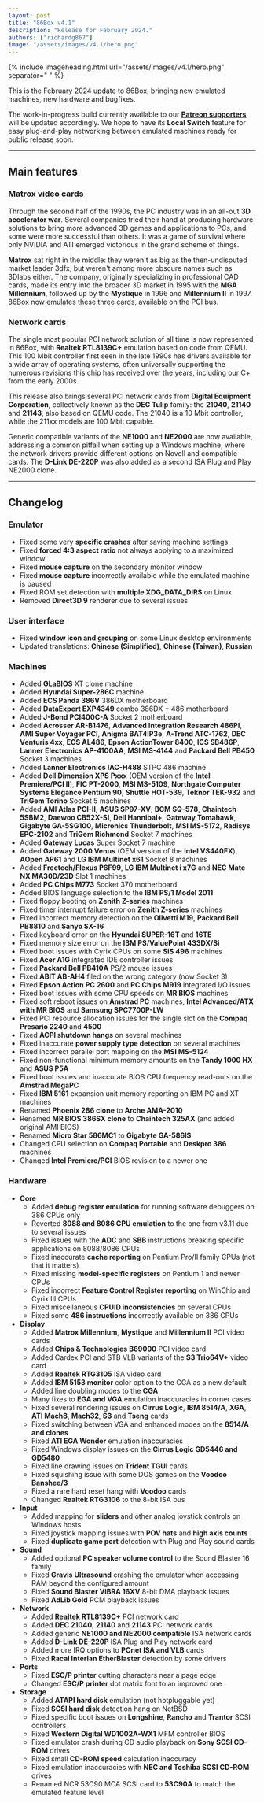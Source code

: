 ```yaml
---
layout: post
title: "86Box v4.1"
description: "Release for February 2024."
authors: ["richardg867"]
image: "/assets/images/v4.1/hero.png"
---
```


{% include imageheading.html url="/assets/images/v4.1/hero.png" separator=" " %}

This is the February 2024 update to 86Box, bringing new emulated machines, new hardware and bugfixes.

The work-in-progress build currently available to our [**Patreon supporters**](https://www.patreon.com/86box) will be updated accordingly. We hope to have its **Local Switch** feature for easy plug-and-play networking between emulated machines ready for public release soon.

---

## Main features

### Matrox video cards

Through the second half of the 1990s, the PC industry was in an all-out **3D accelerator war**. Several companies tried their hand at producing hardware solutions to bring more advanced 3D games and applications to PCs, and some were more successful than others. It was a game of survival where only NVIDIA and ATI emerged victorious in the grand scheme of things.

**Matrox** sat right in the middle: they weren't as big as the then-undisputed market leader 3dfx, but weren't among more obscure names such as 3Dlabs either. The company, originally specializing in professional CAD cards, made its entry into the broader 3D market in 1995 with the **MGA Millennium**, followed up by the **Mystique** in 1996 and **Millennium II** in 1997. 86Box now emulates these three cards, available on the PCI bus.

### Network cards

The single most popular PCI network solution of all time is now represented in 86Box, with **Realtek RTL8139C+** emulation based on code from QEMU. This 100 Mbit controller first seen in the late 1990s has drivers available for a wide array of operating systems, often universally supporting the numerous revisions this chip has received over the years, including our C+ from the early 2000s.

This release also brings several PCI network cards from **Digital Equipment Corporation**, collectively known as the **DEC Tulip** family: the **21040**, **21140** and **21143**, also based on QEMU code. The 21040 is a 10 Mbit controller, while the 211xx models are 100 Mbit capable.

Generic compatible variants of the **NE1000** and **NE2000** are now available, addressing a common pitfall when setting up a Windows machine, where the network drivers provide different options on Novell and compatible cards. The **D-Link DE-220P** was also added as a second ISA Plug and Play NE2000 clone.

---

## Changelog

### Emulator

* Fixed some very **specific crashes** after saving machine settings
* Fixed **forced 4:3 aspect ratio** not always applying to a maximized window
* Fixed **mouse capture** on the secondary monitor window
* Fixed **mouse capture** incorrectly available while the emulated machine is paused
* Fixed ROM set detection with **multiple XDG_DATA_DIRS** on Linux
* Removed **Direct3D 9** renderer due to several issues

### User interface

* Fixed **window icon and grouping** on some Linux desktop environments
* Updated translations: **Chinese (Simplified)**, **Chinese (Taiwan)**, **Russian**

### Machines

* Added [**GLaBIOS**](https://glabios.org/) XT clone machine
* Added **Hyundai Super-286C** machine
* Added **ECS Panda 386V** 386DX motherboard
* Added **DataExpert EXP4349** combo 386DX + 486 motherboard
* Added **J-Bond PCI400C-A** Socket 2 motherboard
* Added **Acrosser AR-B1476**, **Advanced Integration Research 486PI**, **AMI Super Voyager PCI**, **Anigma BAT4IP3e**, **A-Trend ATC-1762**, **DEC Venturis 4xx**, **ECS AL486**, **Epson ActionTower 8400**, **ICS SB486P**, **Lanner Electronics AP-4100AA**, **MSI MS-4144** and **Packard Bell PB450** Socket 3 machines
* Added **Lanner Electronics IAC-H488** STPC 486 machine
* Added **Dell Dimension XPS Pxxx** (OEM version of the **Intel Premiere/PCI II**), **FIC PT-2000**, **MSI MS-5109**, **Northgate Computer Systems Elegance Pentium 90**, **Shuttle HOT-539**, **Teknor TEK-932** and **TriGem Torino** Socket 5 machines
* Added **AMI Atlas PCI-II**, **ASUS SP97-XV**, **BCM SQ-578**, **Chaintech 5SBM2**, **Daewoo CB52X-SI**, **Dell Hannibal+**, **Gateway Tomahawk**, **Gigabyte GA-5SG100**, **Micronics Thunderbolt**, **MSI MS-5172**, **Radisys EPC-2102** and **TriGem Richmond** Socket 7 machines
* Added **Gateway Lucas** Super Socket 7 machine
* Added **Gateway 2000 Venus** (OEM version of the **Intel VS440FX**), **AOpen AP61** and **LG IBM Multinet x61** Socket 8 machines
* Added **Freetech/Flexus P6F99**, **LG IBM Multinet i x7G** and **NEC Mate NX MA30D/23D** Slot 1 machines
* Added **PC Chips M773** Socket 370 motherboard
* Added BIOS language selection to the **IBM PS/1 Model 2011**
* Fixed floppy booting on **Zenith Z-series** machines
* Fixed timer interrupt failure error on **Zenith Z-series** machines
* Fixed incorrect memory detection on the **Olivetti M19**, **Packard Bell PB8810** and **Sanyo SX-16**
* Fixed keyboard error on the **Hyundai SUPER-16T** and **16TE**
* Fixed memory size error on the **IBM PS/ValuePoint 433DX/Si**
* Fixed boot issues with Cyrix CPUs on some **SiS 496** machines
* Fixed **Acer A1G** integrated IDE controller issues
* Fixed **Packard Bell PB410A** PS/2 mouse issues
* Fixed **ABIT AB-AH4** filed on the wrong category (now Socket 3)
* Fixed **Epson Action PC 2600** and **PC Chips M919** integrated I/O issues
* Fixed boot issues with some CPU speeds on **MR BIOS** machines
* Fixed soft reboot issues on **Amstrad PC** machines, **Intel Advanced/ATX with MR BIOS** and **Samsung SPC7700P-LW**
* Fixed PCI resource allocation issues for the single slot on the **Compaq Presario 2240** and **4500**
* Fixed **ACPI shutdown hangs** on several machines
* Fixed inaccurate **power supply type detection** on several machines
* Fixed incorrect parallel port mapping on the **MSI MS-5124**
* Fixed non-functional minimum memory amounts on the **Tandy 1000 HX** and **ASUS P5A**
* Fixed boot issues and inaccurate BIOS CPU frequency read-outs on the **Amstrad MegaPC**
* Fixed **IBM 5161** expansion unit memory reporting on IBM PC and XT machines
* Renamed **Phoenix 286 clone** to **Arche AMA-2010**
* Renamed **MR BIOS 386SX clone** to **Chaintech 325AX** (and added original AMI BIOS)
* Renamed **Micro Star 586MC1** to **Gigabyte GA-586IS**
* Changed CPU selection on **Compaq Portable** and **Deskpro 386** machines
* Changed **Intel Premiere/PCI** BIOS revision to a newer one

### Hardware

* **Core**
  * Added **debug register emulation** for running software debuggers on 386 CPUs only
  * Reverted **8088 and 8086 CPU emulation** to the one from v3.11 due to several issues
  * Fixed issues with the **ADC** and **SBB** instructions breaking specific applications on 8088/8086 CPUs
  * Fixed inaccurate **cache reporting** on Pentium Pro/II family CPUs (not that it matters)
  * Fixed missing **model-specific registers** on Pentium 1 and newer CPUs
  * Fixed incorrect **Feature Control Register reporting** on WinChip and Cyrix III CPUs
  * Fixed miscellaneous **CPUID inconsistencies** on several CPUs
  * Fixed some **486 instructions** incorrectly available on 386 CPUs
* **Display**
  * Added **Matrox Millennium**, **Mystique** and **Millennium II** PCI video cards
  * Added **Chips & Technologies B69000** PCI video card
  * Added Cardex PCI and STB VLB variants of the **S3 Trio64V+** video card
  * Added **Realtek RTG3105** ISA video card
  * Added **IBM 5153 monitor** color option to the CGA as a new default
  * Added line doubling modes to the **CGA**
  * Many fixes to **EGA and VGA** emulation inaccuracies in corner cases
  * Fixed several rendering issues on **Cirrus Logic**, **IBM 8514/A**, **XGA**, **ATI Mach8**, **Mach32**, **S3** and **Tseng** cards
  * Fixed switching between VGA and enhanced modes on the **8514/A and clones**
  * Fixed **ATI EGA Wonder** emulation inaccuracies
  * Fixed Windows display issues on the **Cirrus Logic GD5446 and GD5480**
  * Fixed line drawing issues on **Trident TGUI** cards
  * Fixed squishing issue with some DOS games on the **Voodoo Banshee/3**
  * Fixed a rare hard reset hang with **Voodoo** cards
  * Changed **Realtek RTG3106** to the 8-bit ISA bus
* **Input**
  * Added mapping for **sliders** and other analog joystick controls on Windows hosts
  * Fixed joystick mapping issues with **POV hats** and **high axis counts**
  * Fixed **duplicate game port** detection with Plug and Play sound cards
* **Sound**
  * Added optional **PC speaker volume control** to the Sound Blaster 16 family
  * Fixed **Gravis Ultrasound** crashing the emulator when accessing RAM beyond the configured amount
  * Fixed **Sound Blaster ViBRA 16XV** 8-bit DMA playback issues
  * Fixed **AdLib Gold** PCM playback issues
* **Network**
  * Added **Realtek RTL8139C+** PCI network card
  * Added **DEC 21040**, **21140** and **21143** PCI network cards
  * Added generic **NE1000 and NE2000 compatible** ISA network cards
  * Added **D-Link DE-220P** ISA Plug and Play network card
  * Added more IRQ options to **PCnet ISA and VLB** cards
  * Fixed **Racal Interlan EtherBlaster** detection by some drivers
* **Ports**
  * Fixed **ESC/P printer** cutting characters near a page edge
  * Changed **ESC/P printer** dot matrix font to an improved one
* **Storage**
  * Added **ATAPI hard disk** emulation (not hotpluggable yet)
  * Fixed **SCSI hard disk** detection hang on NetBSD
  * Fixed specific boot issues on **Longshine**, **Rancho** and **Trantor** SCSI controllers
  * Fixed **Western Digital WD1002A-WX1** MFM controller BIOS
  * Fixed emulator crash during CD audio playback on **Sony SCSI CD-ROM** drives
  * Fixed small **CD-ROM speed** calculation inaccuracy
  * Fixed emulation inaccuracies with **NEC and Toshiba SCSI CD-ROM** drives
  * Renamed NCR 53C90 MCA SCSI card to **53C90A** to match the emulated feature level
